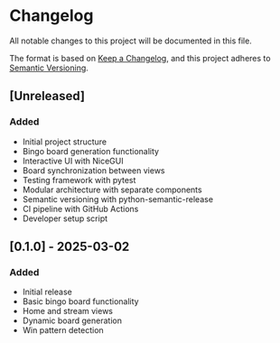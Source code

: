 # Changelog

All notable changes to this project will be documented in this file.

The format is based on [Keep a Changelog](https://keepachangelog.com/en/1.0.0/),
and this project adheres to [Semantic Versioning](https://semver.org/spec/v2.0.0.html).

## [Unreleased]

### Added
- Initial project structure
- Bingo board generation functionality
- Interactive UI with NiceGUI
- Board synchronization between views
- Testing framework with pytest
- Modular architecture with separate components
- Semantic versioning with python-semantic-release
- CI pipeline with GitHub Actions
- Developer setup script

## [0.1.0] - 2025-03-02

### Added
- Initial release
- Basic bingo board functionality
- Home and stream views
- Dynamic board generation
- Win pattern detection